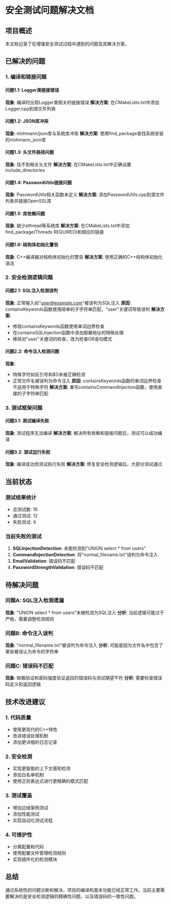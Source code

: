 # 安全测试问题解决文档

## 项目概述
本文档记录了在增强安全测试过程中遇到的问题及其解决方案。

## 已解决的问题

### 1. 编译和链接问题

#### 问题1.1: Logger类链接错误
**现象**: 编译时出现Logger类相关的链接错误
**解决方案**: 在CMakeLists.txt中添加Logger.cpp到源文件列表

#### 问题1.2: JSON库冲突
**现象**: nlohmann/json库与系统库冲突
**解决方案**: 使用find_package查找系统安装的nlohmann_json库

#### 问题1.3: 头文件路径问题
**现象**: 找不到相关头文件
**解决方案**: 在CMakeLists.txt中正确设置include_directories

#### 问题1.4: PasswordUtils链接问题
**现象**: PasswordUtils相关函数未定义
**解决方案**: 添加PasswordUtils.cpp到源文件列表并链接OpenSSL库

#### 问题1.5: 库依赖问题
**现象**: 缺少pthread等系统库
**解决方案**: 在CMakeLists.txt中添加find_package(Threads REQUIRED)和相应的链接

#### 问题1.6: 结构体初始化警告
**现象**: C++编译器对结构体初始化的警告
**解决方案**: 使用正确的C++结构体初始化语法

### 2. 安全检测逻辑问题

#### 问题2.1: SQL注入检测误判
**现象**: 正常输入如"user@example.com"被误判为SQL注入
**原因**: containsKeywords函数使用简单的子字符串匹配，"user"关键词导致误判
**解决方案**: 
- 修改containsKeywords函数使用单词边界检查
- 在containsSQLInjection函数中添加邮箱地址的特殊处理
- 移除对"user"关键词的检查，改为检查OR语句模式

#### 问题2.2: 命令注入检测问题
**现象**: 
- 特殊字符如反引号和$()未被正确检测
- 正常文件名被误判为命令注入
**原因**: containsKeywords函数的单词边界检查不适用于特殊字符
**解决方案**: 重写containsCommandInjection函数，使用直接的子字符串匹配

### 3. 测试框架问题

#### 问题3.1: 测试编译失败
**现象**: 测试程序无法编译
**解决方案**: 解决所有依赖和链接问题后，测试可以成功编译

#### 问题3.2: 测试运行失败
**现象**: 编译成功但测试执行失败
**解决方案**: 修复安全检测逻辑后，大部分测试通过

## 当前状态

### 测试结果统计
- 总测试数: 16
- 通过测试: 12
- 失败测试: 4

### 当前失败的测试
1. **SQLInjectionDetection**: 未能检测到"UNION select * from users"
2. **CommandInjectionDetection**: 将"normal_filename.txt"误判为命令注入
3. **EmailValidation**: 错误码不匹配
4. **PasswordStrengthValidation**: 错误码不匹配

## 待解决问题

### 问题A: SQL注入检测遗漏
**现象**: "UNION select * from users"未被检测为SQL注入
**分析**: 当前逻辑可能过于严格，需要调整检测规则

### 问题B: 命令注入误判
**现象**: "normal_filename.txt"被误判为命令注入
**分析**: 可能是因为文件名中包含了某些被误认为命令的字符串

### 问题C: 错误码不匹配
**现象**: 邮箱验证和密码强度验证返回的错误码与测试期望不符
**分析**: 需要检查错误码定义和返回逻辑

## 技术改进建议

### 1. 代码质量
- 使用更现代的C++特性
- 改进错误处理机制
- 添加更详细的日志记录

### 2. 安全检测
- 实现更智能的上下文感知检测
- 添加白名单机制
- 使用正则表达式进行更精确的模式匹配

### 3. 测试覆盖
- 增加边缘案例测试
- 添加性能测试
- 实现自动化测试流程

### 4. 可维护性
- 分离配置和代码
- 使用配置文件管理检测规则
- 实现插件化的检测模块

## 总结
通过系统性的问题诊断和解决，项目的编译和基本功能已经正常工作。当前主要需要解决的是安全检测逻辑的精确性问题，以及错误码的一致性问题。